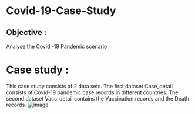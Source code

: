 # Covid-19-Case-Study
## Objective :
Analyse the Covid -19 Pandemic scenario 

# Case study :
This case study consists of 2 data sets. 
The first dataset Case_detail consists of Covid-19 pandemic case records in different countries.
The second dataset Vacc_detail contains the Vaccination records and the Death records.
![image](https://user-images.githubusercontent.com/82544165/208039558-48c4bd18-755f-4fe3-9799-001754540a43.png)





